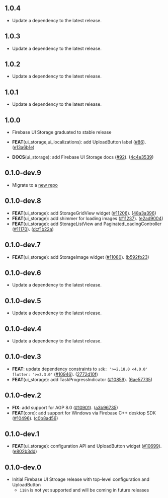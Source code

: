 ## 1.0.4

 - Update a dependency to the latest release.

## 1.0.3

 - Update a dependency to the latest release.

## 1.0.2

 - Update a dependency to the latest release.

## 1.0.1

 - Update a dependency to the latest release.

## 1.0.0

 - Firebase UI Storage graduated to stable release

 - **FEAT**(ui_storage,ui_localizations): add UploadButton label ([#86](https://github.com/firebase/FirebaseUI-Flutter/issues/86)). ([e13a6b1e](https://github.com/firebase/FirebaseUI-Flutter/commit/e13a6b1ec00c576f95c4f0782e26e00340a8187d))
 - **DOCS**(ui_storage): add Firebase UI Storage docs ([#92](https://github.com/firebase/FirebaseUI-Flutter/issues/92)). ([4c4e3539](https://github.com/firebase/FirebaseUI-Flutter/commit/4c4e3539c64c7cc7728c6eea8ab91df5a47d5703))

## 0.1.0-dev.9

 - Migrate to a [new repo](https://github.com/firebase/FirebaseUI-Flutter)

## 0.1.0-dev.8

 - **FEAT**(ui_storage): add StorageGridView widget ([#11206](https://github.com/firebase/flutterfire/issues/11206)). ([48a3a396](https://github.com/firebase/flutterfire/commit/48a3a3960aa10e2d0850c9e6e2256a54c9f0cc4f))
 - **FEAT**(ui_storage): add shimmer for loading images ([#11237](https://github.com/firebase/flutterfire/issues/11237)). ([e2ad9004](https://github.com/firebase/flutterfire/commit/e2ad9004e2f1a31242df6ff12cf6dd46cfc63ff5))
 - **FEAT**(ui_storage): add StorageListView and PaginatedLoadingController ([#11170](https://github.com/firebase/flutterfire/issues/11170)). ([dcf1b22a](https://github.com/firebase/flutterfire/commit/dcf1b22aefa6b3846cff9604ab15fae36d847cd1))

## 0.1.0-dev.7

 - **FEAT**(ui_storage): add StorageImage widget ([#11080](https://github.com/firebase/flutterfire/issues/11080)). ([b592fb23](https://github.com/firebase/flutterfire/commit/b592fb23596b97e1b5c692c5c0b6fadaf852be28))

## 0.1.0-dev.6

 - Update a dependency to the latest release.

## 0.1.0-dev.5

 - Update a dependency to the latest release.

## 0.1.0-dev.4

 - Update a dependency to the latest release.

## 0.1.0-dev.3

 - **FEAT**: update dependency constraints to `sdk: '>=2.18.0 <4.0.0'` `flutter: '>=3.3.0'` ([#10946](https://github.com/firebase/flutterfire/issues/10946)). ([2772d10f](https://github.com/firebase/flutterfire/commit/2772d10fe510dcc28ec2d37a26b266c935699fa6))
 - **FEAT**(ui_storage): add TaskProgressIndicator ([#10859](https://github.com/firebase/flutterfire/issues/10859)). ([6ae57735](https://github.com/firebase/flutterfire/commit/6ae57735289cfa82322ee2259816a49cd605b784))

## 0.1.0-dev.2

 - **FIX**: add support for AGP 8.0 ([#10901](https://github.com/firebase/flutterfire/issues/10901)). ([a3b96735](https://github.com/firebase/flutterfire/commit/a3b967354294c295a9be8d699a6adb7f4b1dba7f))
 - **FEAT**(core): add support for Windows via Firebase C++ desktop SDK ([#10496](https://github.com/firebase/flutterfire/issues/10496)). ([c0b8ad56](https://github.com/firebase/flutterfire/commit/c0b8ad5605d1fda6d897ea625224b5e61c5826ad))

## 0.1.0-dev.1

 - **FEAT**(ui_storage): configuration API and UploadButton widget ([#10699](https://github.com/firebase/flutterfire/issues/10699)). ([e802b3dd](https://github.com/firebase/flutterfire/commit/e802b3dd4454fe797abe18bb584b4287b5be74da))

## 0.1.0-dev.0

- Initial Firebase UI Stroage release with top-level configuration and UploadButton
  - `i18n` is not yet supported and will be coming in future releases
